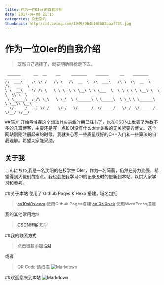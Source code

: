 ```yaml
---
title: 作为一位OIer的自我介绍
date: 2017-06-08 21:15
categories: 杂七杂八
thumbnail: http://i4.bvimg.com/1949/9b4b163b82baaf73t.jpg
---
```


# 作为一位OIer的自我介绍
>既然自己选择了，就要明确目标走下去。

```
 ______      __  __    __     _______    ______     __    _______     _________
/\  ___\    /\ \/ /   /\ \   /\  __  \  /\  ___\   /\ \  /\  __  \   /\   ___  \
\ \  __\    \/ /\ \   \ \ \  \ \ \__\ \ \ \___  \  \ \ \ \ \ \__\ \  \ \  \\ \  \
 \ \_____\  /_/\ \_\   \ \_\  \ \______\ \ \_____\  \ \_\ \ \______\  \ \__\\ \__\
  \/_____/  |_| \/_/    \/_/   \/______/  \/_____/   \/_/  \/______/   \/__/ \/__/

```

##简介
开始写博客这个想法其实前些时期已经有了，也在CSDN上发表了为数不多的几篇博客，主要还是写一点和OI没有什么太大关系的无关紧要的博文。这个网站刚刚注册起来的时候，我就决心写一些质量很好的C++入门和一些算法的自我理解。希望大家能采纳。

## 关于我
こんにちわ,我是一名沈阳的在校学生 OIer，作为一名蒟蒻，仍然在努力变强，希望得到大佬们的指点。我也会把我学习OI的记录及时的更新到本站，以供大家学习和参考。

##关于本站
使用了 Github Pages & Hexo 搭建，域名包括
>[ex10si0n.com](ex10si0n.com)
>使用Github Pages搭建
>[ex10si0n.tk](ex10si0n.tk)
>使用WordPress搭建

我的其他常用地址
>[CSDN博客](http://blog.csdn.net/qq_36226270)
>知乎


##我的联系方式
>点击链接添加
>[QQ](http://wpa.qq.com/msgrd?v=3&uin=2879964188)

或者
>QR Code 请扫描 
>![Markdown](http://i4.piimg.com/1949/3af719e6d5a28257.png)


##欢迎您来到本站
![Markdown](http://i4.piimg.com/1949/bdfd2d619b65b2b6.png)

